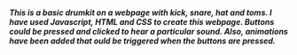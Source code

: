 ##### This is a basic drumkit on  a webpage with kick, snare, hat and toms. I have used Javascript, HTML and CSS to create this webpage. Buttons could be pressed and clicked to hear a particular sound. Also, animations have been added that ould be triggered when the buttons are pressed.
